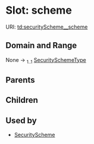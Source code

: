 
# Slot: scheme




URI: [td:securityScheme__scheme](https://www.w3.org/2019/wot/td#securityScheme__scheme)


## Domain and Range

None &#8594;  <sub>1..1</sub> [SecuritySchemeType](SecuritySchemeType.md)

## Parents


## Children


## Used by

 * [SecurityScheme](SecurityScheme.md)
